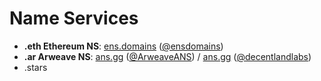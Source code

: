 # Name Services

- **.eth Ethereum NS**: [ens.domains](https://ens.domains/) ([@ensdomains](https://twitter.com/ensdomains))
- **.ar Arweave NS**: [ans.gg](https://ar.io/) ([@ArweaveANS](https://twitter.com/ArweaveANS)) / [ans.gg](https://www.ans.gg/) ([@decentlandlabs](https://twitter.com/decentlandlabs))
- .stars
